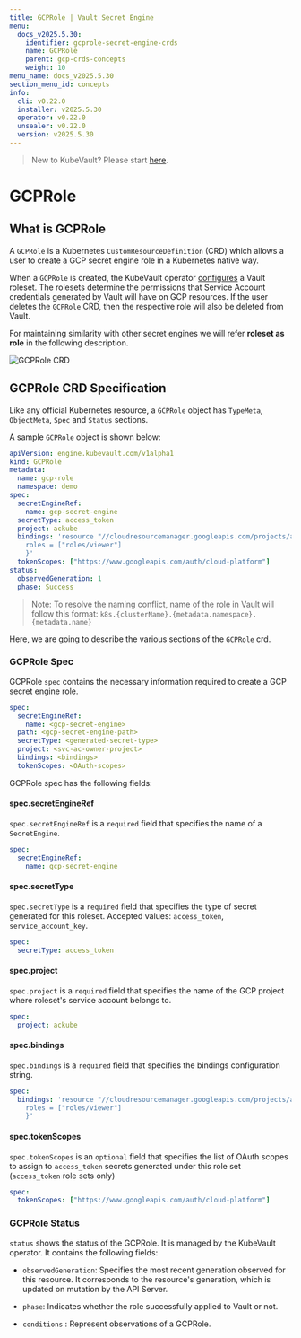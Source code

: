 ```yaml
---
title: GCPRole | Vault Secret Engine
menu:
  docs_v2025.5.30:
    identifier: gcprole-secret-engine-crds
    name: GCPRole
    parent: gcp-crds-concepts
    weight: 10
menu_name: docs_v2025.5.30
section_menu_id: concepts
info:
  cli: v0.22.0
  installer: v2025.5.30
  operator: v0.22.0
  unsealer: v0.22.0
  version: v2025.5.30
---
```


> New to KubeVault? Please start [here](/docs/v2025.5.30/concepts/README).

# GCPRole 

## What is GCPRole

A `GCPRole` is a Kubernetes `CustomResourceDefinition` (CRD) which allows a user to create a GCP secret engine role in a Kubernetes native way.

When a `GCPRole` is created, the KubeVault operator [configures](https://www.vaultproject.io/docs/secrets/gcp/index.html#setup) a Vault roleset.
The rolesets determine the permissions that Service Account credentials generated by Vault will have on GCP resources. If the user deletes the `GCPRole` CRD, then the respective role will also be deleted from Vault.

For maintaining similarity with other secret engines we will refer **roleset as role** in the following description.

![GCPRole CRD](/docs/v2025.5.30/images/concepts/gcp_role.svg)

## GCPRole CRD Specification

Like any official Kubernetes resource, a `GCPRole` object has `TypeMeta`, `ObjectMeta`, `Spec` and `Status` sections.

A sample `GCPRole` object is shown below:

```yaml
apiVersion: engine.kubevault.com/v1alpha1
kind: GCPRole
metadata:
  name: gcp-role
  namespace: demo
spec:
  secretEngineRef:
    name: gcp-secret-engine
  secretType: access_token
  project: ackube
  bindings: 'resource "//cloudresourcemanager.googleapis.com/projects/ackube" {
    roles = ["roles/viewer"]
    }'
  tokenScopes: ["https://www.googleapis.com/auth/cloud-platform"]
status:
  observedGeneration: 1
  phase: Success
```

> Note: To resolve the naming conflict, name of the role in Vault will follow this format: `k8s.{clusterName}.{metadata.namespace}.{metadata.name}`

Here, we are going to describe the various sections of the `GCPRole` crd.

### GCPRole Spec

GCPRole `spec` contains the necessary information required to create a GCP secret engine role.

```yaml
spec:
  secretEngineRef:
    name: <gcp-secret-engine>
  path: <gcp-secret-engine-path>
  secretType: <generated-secret-type>
  project: <svc-ac-owner-project>
  bindings: <bindings>
  tokenScopes: <OAuth-scopes>
```

GCPRole spec has the following fields:

#### spec.secretEngineRef

`spec.secretEngineRef` is a `required` field that specifies the name of a `SecretEngine`.

```yaml
spec:
  secretEngineRef:
    name: gcp-secret-engine
```

#### spec.secretType

`spec.secretType` is a `required` field that specifies the type of secret generated for this roleset. Accepted values: `access_token`, `service_account_key`.

```yaml
spec:
  secretType: access_token
```

#### spec.project

`spec.project` is a `required` field that specifies the name of the GCP project where roleset's service account belongs to.

```yaml
spec:
  project: ackube
```

#### spec.bindings

`spec.bindings` is a `required` field that specifies the bindings configuration string.

```yaml
spec:
  bindings: 'resource "//cloudresourcemanager.googleapis.com/projects/ackube" {
    roles = ["roles/viewer"]
    }'
```

#### spec.tokenScopes

`spec.tokenScopes` is an `optional` field that specifies the list of
OAuth scopes to assign to `access_token` secrets generated under this role
 set (`access_token` role sets only)

```yaml
spec:
  tokenScopes: ["https://www.googleapis.com/auth/cloud-platform"]
```

### GCPRole Status

`status` shows the status of the GCPRole. It is managed by the KubeVault operator. It contains the following fields:

- `observedGeneration`: Specifies the most recent generation observed for this resource. It corresponds to the resource's generation, which is updated on mutation by the API Server.

- `phase`: Indicates whether the role successfully applied to Vault or not.

- `conditions` : Represent observations of a GCPRole.
